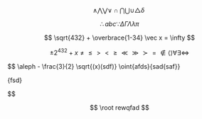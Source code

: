 $$
\wedge \bigwedge \bigvee \vee \cap \bigcap \bigcup \cup \triangle \delta
\
$$

$$
\therefore abc \because 
\Delta \Gamma \Lambda \lambda \pi
$$

$$
\sqrt{432} + \overbrace{1-34} \vec x = \infty
$$

$$
\pm 2^{432} + x \ne \le \gt \lt \ge \ll \gg \succ = \notin \langle \rangle \forall \exists \iff 
$$

$$
\aleph - \frac{3}{2} \sqrt{(x)(sdf)}
\oint{afds}{sad{saf}}

\{fsd\}

$$

$$
\root rewqfad
$$

